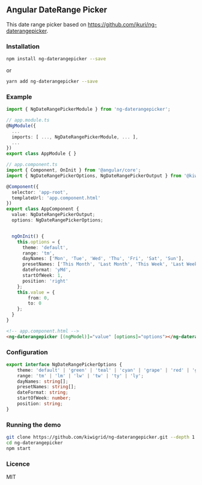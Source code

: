 Angular DateRange Picker
---

This date range picker based on https://github.com/jkuri/ng-daterangepicker.

### Installation

```sh
npm install ng-daterangepicker --save
```

or

```sh
yarn add ng-daterangepicker --save
```

### Example

```ts
import { NgDateRangePickerModule } from 'ng-daterangepicker';

// app.module.ts
@NgModule({
  ...
  imports: [ ..., NgDateRangePickerModule, ... ],
  ...
})
export class AppModule { }
```

```ts
// app.component.ts
import { Component, OnInit } from '@angular/core';
import { NgDateRangePickerOptions, NgDateRangePickerOutput } from '@kiwigrid/ng-daterangepicker';

@Component({
  selector: 'app-root',
  templateUrl: 'app.component.html'
})
export class AppComponent {
  value: NgDateRangePickerOutput;
  options: NgDateRangePickerOptions;


  ngOnInit() {
    this.options = {
	  theme: 'default',
	  range: 'tm',
	  dayNames: ['Mon', 'Tue', 'Wed', 'Thu', 'Fri', 'Sat', 'Sun'],
	  presetNames: ['This Month', 'Last Month', 'This Week', 'Last Week', 'This Year', 'Last Year', 'Start', 'End'],
	  dateFormat: 'yMd',
	  startOfWeek: 1,
	  position: 'right'
	};
	this.value = {
  		from: 0,
		to: 0
	};
  }
}
```

```html
<!-- app.component.html -->
<ng-daterangepicker [(ngModel)]="value" [options]="options"></ng-daterangepicker>
```

### Configuration

```ts
export interface NgDateRangePickerOptions {
	theme: 'default' | 'green' | 'teal' | 'cyan' | 'grape' | 'red' | 'gray';
	range: 'tm' | 'lm' | 'lw' | 'tw' | 'ty' | 'ly';
    dayNames: string[];
    presetNames: string[];
    dateFormat: string;
    startOfWeek: number;
    position: string;
}
```

### Running the demo

```sh
git clone https://github.com/kiwigrid/ng-daterangepicker.git --depth 1
cd ng-daterangepicker
npm start
```

### Licence

MIT
